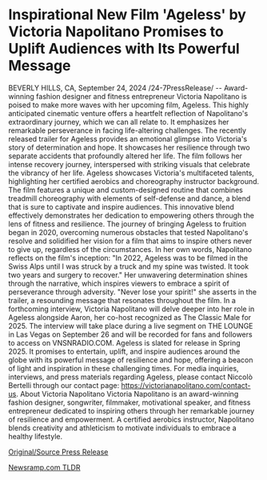 # Inspirational New Film 'Ageless' by Victoria Napolitano Promises to Uplift Audiences with Its Powerful Message

BEVERLY HILLS, CA, September 24, 2024 /24-7PressRelease/ -- Award-winning fashion designer and fitness entrepreneur Victoria Napolitano is poised to make more waves with her upcoming film, Ageless. This highly anticipated cinematic venture offers a heartfelt reflection of Napolitano's extraordinary journey, which we can all relate to. It emphasizes her remarkable perseverance in facing life-altering challenges.  The recently released trailer for Ageless provides an emotional glimpse into Victoria's story of determination and hope. It showcases her resilience through two separate accidents that profoundly altered her life. The film follows her intense recovery journey, interspersed with striking visuals that celebrate the vibrancy of her life.  Ageless showcases Victoria's multifaceted talents, highlighting her certified aerobics and choreography instructor background. The film features a unique and custom-designed routine that combines treadmill choreography with elements of self-defense and dance, a blend that is sure to captivate and inspire audiences. This innovative blend effectively demonstrates her dedication to empowering others through the lens of fitness and resilience.   The journey of bringing Ageless to fruition began in 2020, overcoming numerous obstacles that tested Napolitano's resolve and solidified her vision for a film that aims to inspire others never to give up, regardless of the circumstances.  In her own words, Napolitano reflects on the film's inception: "In 2022, Ageless was to be filmed in the Swiss Alps until I was struck by a truck and my spine was twisted. It took two years and surgery to recover." Her unwavering determination shines through the narrative, which inspires viewers to embrace a spirit of perseverance through adversity. "Never lose your spirit!" she asserts in the trailer, a resounding message that resonates throughout the film.  In a forthcoming interview, Victoria Napolitano will delve deeper into her role in Ageless alongside Aaron, her co-host recognized as The Classic Male for 2025. The interview will take place during a live segment on THE LOUNGE in Las Vegas on September 26 and will be recorded for fans and followers to access on VNSNRADIO.COM.  Ageless is slated for release in Spring 2025. It promises to entertain, uplift, and inspire audiences around the globe with its powerful message of resilience and hope, offering a beacon of light and inspiration in these challenging times.  For media inquiries, interviews, and press materials regarding Ageless, please contact Niccolò Bertelli through our contact page: https://victorianapolitano.com/contact-us.  About Victoria Napolitano  Victoria Napolitano is an award-winning fashion designer, songwriter, filmmaker, motivational speaker, and fitness entrepreneur dedicated to inspiring others through her remarkable journey of resilience and empowerment. A certified aerobics instructor, Napolitano blends creativity and athleticism to motivate individuals to embrace a healthy lifestyle. 

[Original/Source Press Release](https://www.24-7pressrelease.com/press-release/514589/inspirational-new-film-ageless-by-victoria-napolitano-promises-to-uplift-audiences-with-its-powerful-message) 

[Newsramp.com TLDR](https://newsramp.com/None) 